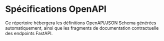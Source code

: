 # Spécifications OpenAPI

Ce répertoire hébergera les définitions OpenAPI/JSON Schema générées automatiquement, ainsi que les fragments de documentation contractuelle des endpoints FastAPI.
